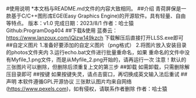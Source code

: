 #使用说明
*本文档与README.md文件的内容大致相同。
##介绍
青荷屏保是一款基于C/C++图形库EGE(Easy Graphics Engine)的开源软件。具有轻量、自由等特点。
版本：v1.0
完成日期：2023/8/1
作者：哈士猿
Github:ProgramDog404
##下载&使用
蓝奏云：https://www.lanzoux.com/iQizw149kzch
下载解压后直接打开LLSS.exe即可
##自定义图片
1.准备好要添加的自定义图片（png格式）
2.将图片放入安装目录的photos文件夹内
3.运行echo.bat文件进行批量重命名，如果
重命名的文件中没有Myfile_1.png文件，而是从Myfile_2.png开始的，请再运行一次
注意！默认的三张图片可以删除，但删除后须重复上文的第三步
##卸载
如需卸载，只需删除解压目录即可
##按键
如果按键失灵，请点击窗口，再切换成英文输入法后重试
##声明
本软件遵循GPL开源协议
三张默认图片均来自网络(https://www.pexels.com)，如有侵权，请联系作者删除
作者：哈士猿
